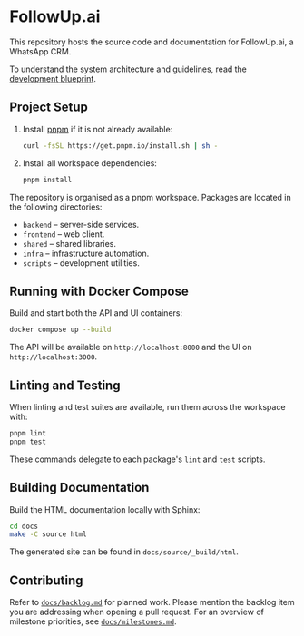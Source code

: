 # FollowUp.ai

This repository hosts the source code and documentation for FollowUp.ai, a WhatsApp CRM.

To understand the system architecture and guidelines, read the [development blueprint](./blueprint.md).

## Project Setup

1. Install [pnpm](https://pnpm.io) if it is not already available:

   ```bash
   curl -fsSL https://get.pnpm.io/install.sh | sh -
   ```

2. Install all workspace dependencies:

   ```bash
   pnpm install
   ```

The repository is organised as a pnpm workspace. Packages are located in the following directories:

- `backend` – server-side services.
- `frontend` – web client.
- `shared` – shared libraries.
- `infra` – infrastructure automation.
- `scripts` – development utilities.

## Running with Docker Compose

Build and start both the API and UI containers:

```bash
docker compose up --build
```

The API will be available on `http://localhost:8000` and the UI on `http://localhost:3000`.

## Linting and Testing

When linting and test suites are available, run them across the workspace with:

```bash
pnpm lint
pnpm test
```

These commands delegate to each package's `lint` and `test` scripts.

## Building Documentation

Build the HTML documentation locally with Sphinx:

```bash
cd docs
make -C source html
```

The generated site can be found in `docs/source/_build/html`.

## Contributing

Refer to [`docs/backlog.md`](./docs/backlog.md) for planned work. Please mention the backlog item you are addressing when opening a pull request.
For an overview of milestone priorities, see [`docs/milestones.md`](./docs/milestones.md).
